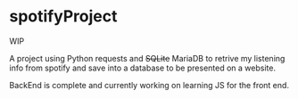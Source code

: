 # spotifyProject

WIP

A project using Python requests and ~~SQLite~~ MariaDB to retrive my listening info from spotify and save into a database to be presented on a website.

BackEnd is complete and currently working on learning JS for the front end.

